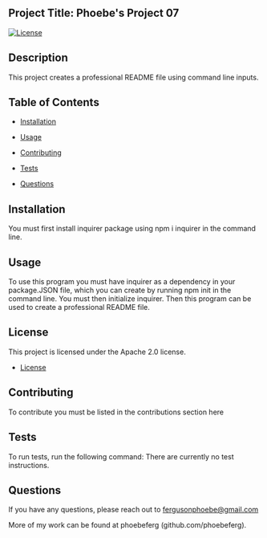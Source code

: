 

## Project Title: Phoebe's Project 07
[![License](https://img.shields.io/badge/License-Apache%202.0-blue.svg)](https://opensource.org/licenses/Apache-2.0)
            
## Description
This project creates a professional README file using command line inputs.

## Table of Contents

* [Installation](#installation)

* [Usage](#usage)

* [Contributing](#contributing)

* [Tests](#tests)

* [Questions](#questions)

## Installation
You must first install inquirer package using npm i inquirer in the command line.

## Usage
To use this program you must have inquirer as a dependency in your package.JSON file, which you can create by running npm init in the command line. You must then initialize inquirer. Then this program can be used to create a professional README file.

## License

This project is licensed under the Apache 2.0 license.

* [License](#license)




## Contributing
To contribute you must be listed in the contributions section here

## Tests
To run tests, run the following command:
There are currently no test instructions.

## Questions
If you have any questions, please reach out to fergusonphoebe@gmail.com

More of my work can be found at phoebeferg (github.com/phoebeferg).
